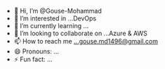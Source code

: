 - 👋 Hi, I’m @Gouse-Mohammad
- 👀 I’m interested in ...DevOps
- 🌱 I’m currently learning ...
- 💞️ I’m looking to collaborate on ...Azure & AWS
- 📫 How to reach me ...gouse.md1496@gmail.com
- 😄 Pronouns: ...
- ⚡ Fun fact: ...

<!---
Gouse-Mohammad/Gouse-Mohammad is a ✨ special ✨ repository because its `README.md` (this file) appears on your GitHub profile.
You can click the Preview link to take a look at your changes.
--->
